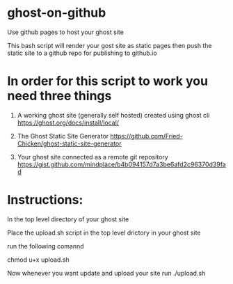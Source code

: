 # ghost-on-github
Use github pages to host your ghost site

This bash script will render your gost site as static pages then push the static site to a github repo for publishing to github.io

# In order for this script to work you need three things

1. A working ghost site (generally self hosted) created using ghost cli https://ghost.org/docs/install/local/

2. The Ghost Static Site Generator https://github.com/Fried-Chicken/ghost-static-site-generator

3. Your ghost site connected as a remote git repository https://gist.github.com/mindplace/b4b094157d7a3be6afd2c96370d39fad

# Instructions:

In the top level directory of your ghost site

Place the upload.sh script in the top level drictory in your ghost site

run the following comannd


chmod u+x upload.sh


Now whenever you want update and upload your site run
./upload.sh
